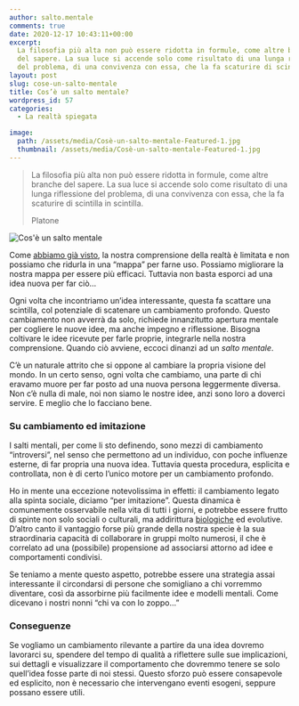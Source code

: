 ```yaml
---
author: salto.mentale
comments: true
date: 2020-12-17 10:43:11+00:00
excerpt:
  La filosofia più alta non può essere ridotta in formule, come altre branche
  del sapere. La sua luce si accende solo come risultato di una lunga riflessione
  del problema, di una convivenza con essa, che la fa scaturire di scintilla in scintilla.
layout: post
slug: cose-un-salto-mentale
title: Cos’è un salto mentale?
wordpress_id: 57
categories:
  - La realtà spiegata

image:
  path: /assets/media/Cosè-un-salto-mentale-Featured-1.jpg
  thumbnail: /assets/media/Cosè-un-salto-mentale-Featured-1.jpg
---
```


> La filosofia più alta non può essere ridotta in formule, come altre branche del sapere. La sua luce si accende solo come risultato di una lunga riflessione del problema, di una convivenza con essa, che la fa scaturire di scintilla in scintilla.
> 
> Platone

![Cos'è un salto mentale](/assets/media/Cosa-è-un-salto-mentale.png)

Come [abbiamo già visto](/la-mappa-non-e-il-territorio/), la nostra comprensione della realtà è limitata e non possiamo che ridurla in una “mappa” per farne uso. Possiamo migliorare la nostra mappa per essere più efficaci. Tuttavia non basta esporci ad una idea nuova per far ciò…

Ogni volta che incontriamo un’idea interessante, questa fa scattare una scintilla, col potenziale di scatenare un cambiamento profondo. Questo cambiamento non avverrà da solo, richiede innanzitutto apertura mentale per cogliere le nuove idee, ma anche impegno e riflessione. Bisogna coltivare le idee ricevute per farle proprie, integrarle nella nostra comprensione. Quando ciò avviene, eccoci dinanzi ad un _salto mentale_.

C’è un naturale attrito che si oppone al cambiare la propria visione del mondo. In un certo senso, ogni volta che cambiamo, una parte di chi eravamo muore per far posto ad una nuova persona leggermente diversa. Non c’è nulla di male, noi non siamo le nostre idee, anzi sono loro a doverci servire. E meglio che lo facciano bene.

### Su cambiamento ed imitazione

I salti mentali, per come li sto definendo, sono mezzi di cambiamento “introversi”, nel senso che permettono ad un individuo, con poche influenze esterne, di far propria una nuova idea. Tuttavia questa procedura, esplicita e controllata, non è di certo l’unico motore per un cambiamento profondo.

Ho in mente una eccezione notevolissima in effetti: il cambiamento legato alla spinta sociale, diciamo “per imitazione”. Questa dinamica è comunemente osservabile nella vita di tutti i giorni, e potrebbe essere frutto di spinte non solo sociali o culturali, ma addirittura [biologiche](https://it.wikipedia.org/wiki/Neuroni_specchio) ed evolutive. D’altro canto il vantaggio forse più grande della nostra specie è la sua straordinaria capacità di collaborare in gruppi molto numerosi, il che è correlato ad una (possibile) propensione ad associarsi attorno ad idee e comportamenti condivisi.

Se teniamo a mente questo aspetto, potrebbe essere una strategia assai interessante il circondarsi di persone che somigliano a chi vorremmo diventare, così da assorbirne più facilmente idee e modelli mentali. Come dicevano i nostri nonni “chi va con lo zoppo…”

### Conseguenze

Se vogliamo un cambiamento rilevante a partire da una idea dovremo lavorarci su, spendere del tempo di qualità a riflettere sulle sue implicazioni, sui dettagli e visualizzare il comportamento che dovremmo tenere se solo quell’idea fosse parte di noi stessi. Questo sforzo può essere consapevole ed esplicito, non è necessario che intervengano eventi esogeni, seppure possano essere utili.
